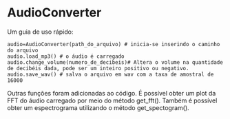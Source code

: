 # AudioConverter

Um guia de uso rápido:

```
audio=AudioConverter(path_do_arquivo) # inicia-se inserindo o caminho do arquivo 
audio.load_mp3() # o áudio é carregado
audio.change_volume(numero_de_decibeis)# Altera o volume na quantidade de decibéis dada, pode ser um inteiro positivo ou negativo.
audio.save_wav() # salva o arquivo em wav com a taxa de amostral de 16000

```

Outras funções foram adicionadas ao código. É possível obter um plot da FFT do áudio carregado por meio do método get_fft(). Também é possível obter um espectrograma utilizando o método get_spectogram().
